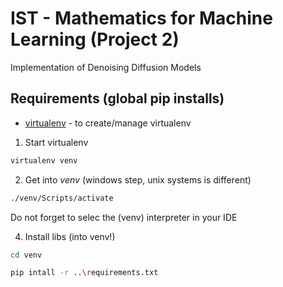 # IST - Mathematics for Machine Learning (Project 2)
Implementation of Denoising Diffusion Models 

## Requirements (global pip installs)

-   [virtualenv](https://pypi.org/project/virtualenv/) - to create/manage virtualenv

1. Start virtualenv

```bash
virtualenv venv
```

2. Get into _venv_ (windows step, unix systems is different)

```bash
./venv/Scripts/activate
```

Do not forget to selec the (venv) interpreter in your IDE

4. Install libs (into venv!)

```bash
cd venv

pip intall -r ..\requirements.txt
```
